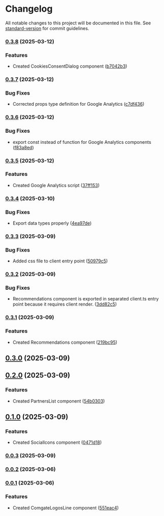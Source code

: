 # Changelog

All notable changes to this project will be documented in this file. See [standard-version](https://github.com/conventional-changelog/standard-version) for commit guidelines.

### [0.3.8](https://github.com/cothema/sjor-framework/compare/v0.3.7...v0.3.8) (2025-03-12)


### Features

* Created CookiesConsentDialog component ([b7042b3](https://github.com/cothema/sjor-framework/commit/b7042b3c10ce8f96f0ff226e7409aa38d6b16898))

### [0.3.7](https://github.com/cothema/sjor-framework/compare/v0.3.6...v0.3.7) (2025-03-12)


### Bug Fixes

* Corrected props type definition for Google Analytics ([c7df436](https://github.com/cothema/sjor-framework/commit/c7df436e00bb34a2951474162d4f5d74a9b32d4c))

### [0.3.6](https://github.com/cothema/sjor-framework/compare/v0.3.5...v0.3.6) (2025-03-12)


### Bug Fixes

* export const instead of function for Google Analytics components ([f83a8ed](https://github.com/cothema/sjor-framework/commit/f83a8eda83f810614495822967ab8a521a76ca4a))

### [0.3.5](https://github.com/cothema/sjor-framework/compare/v0.3.4...v0.3.5) (2025-03-12)


### Features

* Created Google Analytics script ([37ff153](https://github.com/cothema/sjor-framework/commit/37ff153a1ad3a8984b05616860affaa48775105e))

### [0.3.4](https://github.com/cothema/sjor-framework/compare/v0.3.3...v0.3.4) (2025-03-10)


### Bug Fixes

* Export data types properly ([4ea97de](https://github.com/cothema/sjor-framework/commit/4ea97de7210908bd4617632d401ed193f4a3e638))

### [0.3.3](https://github.com/cothema/sjor-framework/compare/v0.3.2...v0.3.3) (2025-03-09)


### Bug Fixes

* Added css file to client entry point ([50979c5](https://github.com/cothema/sjor-framework/commit/50979c56209dc43b18b32929086a9dbab58283b8))

### [0.3.2](https://github.com/cothema/sjor-framework/compare/v0.3.1...v0.3.2) (2025-03-09)


### Bug Fixes

* Recommendations component is exported in separated client.ts entry point because it requires client render. ([3dd82c5](https://github.com/cothema/sjor-framework/commit/3dd82c5fdbc8543ca1c3e442e367d37ee17ac557))

### [0.3.1](https://github.com/cothema/sjor-framework/compare/v0.3.0...v0.3.1) (2025-03-09)


### Features

* Created Recommendations component ([219bc95](https://github.com/cothema/sjor-framework/commit/219bc95669dedfa08ca4155f3fdc27a1731d2f50))

## [0.3.0](https://github.com/cothema/sjor-framework/compare/v0.2.0...v0.3.0) (2025-03-09)

## [0.2.0](https://github.com/cothema/sjor-framework/compare/v0.1.0...v0.2.0) (2025-03-09)


### Features

* Created PartnersList component ([54b0303](https://github.com/cothema/sjor-framework/commit/54b03033be99b44dc3149e7a5f9ecf3d45a870c3))

## [0.1.0](https://github.com/cothema/sjor-framework/compare/v0.0.3...v0.1.0) (2025-03-09)


### Features

* Created SocialIcons component ([0471d18](https://github.com/cothema/sjor-framework/commit/0471d185b383c295b4b77e371860434eabc80af8))

### [0.0.3](https://github.com/cothema/sjor-framework/compare/v0.0.2...v0.0.3) (2025-03-09)

### [0.0.2](https://github.com/cothema/sjor-framework/compare/v0.0.1...v0.0.2) (2025-03-06)

### [0.0.1](https://github.com/cothema/sjor-framework/commit/551eac4db04dcb585aff68080d6dfe06f019f7c1) (2025-03-06)


### Features

* Created ComgateLogosLine component ([551eac4](https://github.com/cothema/sjor-framework/commit/551eac4db04dcb585aff68080d6dfe06f019f7c1))
